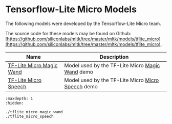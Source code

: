 # Tensorflow-Lite Micro Models

The following models were developed by the Tensorflow-Lite Micro team.

The source code for these models may be found on Github: [https://github.com/siliconlabs/mltk/tree/master/mltk/models/tflite_micro](https://github.com/siliconlabs/mltk/tree/master/mltk/models/tflite_micro).


| Name                                                                                                                            | Description                                                                                                                                           |
| ------------------------------------------------------------------------------------------------------------------------------- | ----------------------------------------------------------------------------------------------------------------------------------------------------- |
| [TF-Lite Micro Magic Wand](https://siliconlabs.github.io/mltk/docs/python_api/models/tflite_micro/tflite_micro_magic_wand.html) | Model used by the TF-Lite Micro [Magic Wand](https://github.com/tensorflow/tflite-micro/tree/main/tensorflow/lite/micro/examples/magic_wand) demo     |
| [TF-Lite Micro Speech](https://siliconlabs.github.io/mltk/docs/python_api/models/tflite_micro/tflite_micro_speech.html)         | Model used by the TF-Lite Micro [Micro Speech](https://github.com/tensorflow/tflite-micro/tree/main/tensorflow/lite/micro/examples/micro_speech) demo |




```{toctree}
:maxdepth: 1
:hidden:

./tflite_micro_magic_wand
./tflite_micro_speech
```
